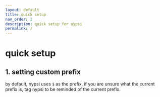```yaml
---
layout: default
title: quick setup
nav_order: 2
description: quick setup for nypsi
permalink: /
---
```


# quick setup

## 1. setting custom prefix

by default, nypsi uses `$` as the prefix, if you are unsure what the current prefix is, tag nypsi to be reminded of the current prefix.

